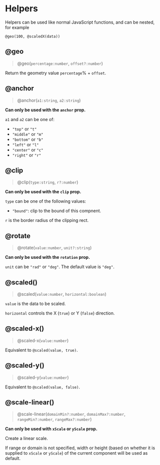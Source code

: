 # Helpers

Helpers can be used like normal JavaScript functions, and can be nested, for example

```
@geo(100, @scaledX(data))
```

## @geo

> @geo(`percentage:number`, `offset?:number`)

Return the geometry value `percentage`% + `offset`.

## @anchor

> @anchor(`a1:string`, `a2:string`)

**Can only be used with the `anchor` prop.**

`a1` and `a2` can be one of:

- `"top"` or `"t"`
- `"middle"` or `"m"`
- `"bottom"` or `"b"`
- `"left"` or `"l"`
- `"center"` or `"c"`
- `"right"` or `"r"`

## @clip

> @clip(`type:string`, `r?:number`)

**Can only be used with the `clip` prop.**

`type` can be one of the following values:

- `"bound"`: clip to the bound of this compnent.

`r` is the border radius of the clipping rect.

## @rotate

> @rotate(`value:number`, `unit?:string`)

**Can only be used with the `rotation` prop.**

`unit` can be `"rad"` or `"deg"`. The default value is `"deg"`.

## @scaled()

> @scaled(`value:number`, `horizontal:boolean`)

`value` is the data to be scaled.

`horizontal` controls the X (`true`) or Y (`false`) direction.

## @scaled-x()

> @scaled-x(`value:number`)

Equivalent to `@scaled(value, true)`.

## @scaled-y()

> @scaled-y(`value:number`)

Equivalent to `@scaled(value, false)`.

## @scale-linear()

> @scale-linear(`domainMin?:number`, `domainMax?:number`, `rangeMin?:number`, `rangeMax?:number`)

**Can only be used with `xScale` or `yScale` prop.**

Create a linear scale.

If range or domain is not specified, width or height
(based on whether it is supplied to `xScale` or `yScale`)
of the current component will be used as default.
